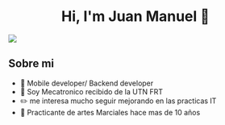 <div align="center">
<h1 align="center">Hi, I'm Juan Manuel 👋</h1>
</div>
<img src=https://drive.google.com/file/d/1MgvJnC9DJAB9o5fsz3y4BXSDs01Amqc-/view?usp=drivesdk)>



## Sobre mi
 
- 📲 Mobile developer/ Backend developer
- 🎥 Soy Mecatronico recibido de la UTN FRT
- ✏️ me interesa mucho seguir mejorando en las practicas IT
- 📗 Practicante de artes Marciales hace mas de 10 años
<br>




<!--
**JMAPKO/JMAPKO** is a ✨ _special_ ✨ repository because its `README.md` (this file) appears on your GitHub profile.

Here are some ideas to get you started:

- 🔭 I’m currently working on ...
- 🌱 I’m currently learning ...
- 👯 I’m looking to collaborate on ...
- 🤔 I’m looking for help with ...
- 💬 Ask me about ...
- 📫 How to reach me: ...
- 😄 Pronouns: ...
- ⚡ Fun fact: ...
-->
